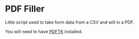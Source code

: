 # PDF Filler

Little script used to take form data from a CSV and will in a PDF.

You will need to have [PDFTK](https://www.pdflabs.com/tools/pdftk-the-pdf-toolkit/) installed.